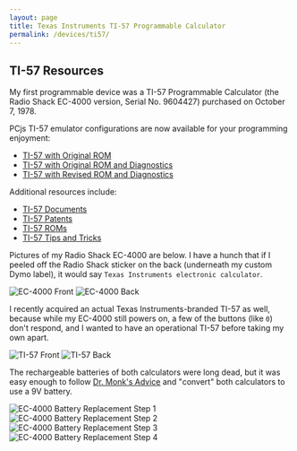 ```yaml
---
layout: page
title: Texas Instruments TI-57 Programmable Calculator
permalink: /devices/ti57/
---
```


TI-57 Resources
---------------

My first programmable device was a TI-57 Programmable Calculator (the Radio Shack EC-4000 version,
Serial No. 9604427) purchased on October 7, 1978.

PCjs TI-57 emulator configurations are now available for your programming enjoyment:

- [TI-57 with Original ROM](machine/)
- [TI-57 with Original ROM and Diagnostics](machine/rev0/)
- [TI-57 with Revised ROM and Diagnostics](machine/rev1/)

Additional resources include:

- [TI-57 Documents](docs/)
- [TI-57 Patents](patents/)
- [TI-57 ROMs](rom/)
- [TI-57 Tips and Tricks](tips/)

Pictures of my Radio Shack EC-4000 are below.  I have a hunch that if I peeled off the Radio Shack sticker on
the back (underneath my custom Dymo label), it would say `Texas Instruments electronic calculator`.

![EC-4000 Front](images/EC-4000-Front.jpg)
![EC-4000 Back](images/EC-4000-Back.jpg)

I recently acquired an actual Texas Instruments-branded TI-57 as well, because while my EC-4000 still powers on,
a few of the buttons (like `0`) don't respond, and I wanted to have an operational TI-57 before taking my own apart.

![TI-57 Front](images/TI-57-Front.jpg)
![TI-57 Back](images/TI-57-Back.jpg)

The rechargeable batteries of both calculators were long dead, but it was easy enough to follow
[Dr. Monk's Advice](http://www.doctormonk.com/2014/06/ti-programmable-57-calculator-battery.html)
and "convert" both calculators to use a 9V battery.

![EC-4000 Battery Replacement Step 1](images/EC-4000-Battery1.jpg)
![EC-4000 Battery Replacement Step 2](images/EC-4000-Battery2.jpg)
![EC-4000 Battery Replacement Step 3](images/EC-4000-Battery3.jpg)
![EC-4000 Battery Replacement Step 4](images/EC-4000-Battery4.jpg)
